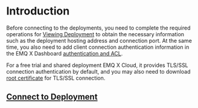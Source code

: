 # Introduction

Before connecting to the deployments, you need to complete the required operations for [Viewing Deployment](../deployments/view_deployment.md) to obtain the necessary information such as the deployment hosting address and connection port. At the same time, you also need to add client connection authentication information in the EMQ X Dashboard [authentication and ACL](../deployments/dashboard/users_and_acl.md).

For a free trial and shared deployment EMQ X Cloud, it provides TLS/SSL connection authentication by default, and you may also need to download [root certificate](https://static.emqx.net/data/cn.emqx.cloud-ca.crt) for TLS/SSL connection.

## [Connect to Deployment](../connect_to_deployments/introduction.md)
